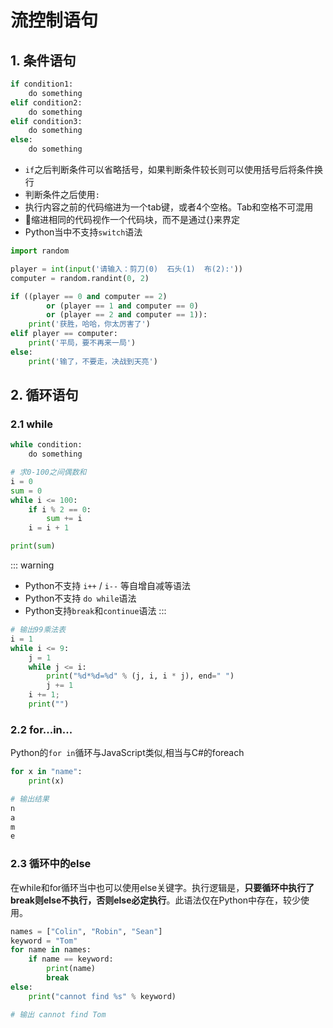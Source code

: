 # 流控制语句

## 1. 条件语句
```py
if condition1:
    do something
elif condition2:
    do something
elif condition3:
    do something
else:
    do something
```
* `if`之后判断条件可以省略括号，如果判断条件较长则可以使用括号后将条件换行
* 判断条件之后使用`:`
* 执行内容之前的代码缩进为一个tab键，或者4个空格。Tab和空格不可混用
* 缩进相同的代码视作一个代码块，而不是通过{}来界定
* Python当中不支持`switch`语法

```py
import random

player = int(input('请输入：剪刀(0)  石头(1)  布(2):'))
computer = random.randint(0, 2)

if ((player == 0 and computer == 2)
        or (player == 1 and computer == 0)
        or (player == 2 and computer == 1)):
    print('获胜，哈哈，你太厉害了')
elif player == computer:
    print('平局，要不再来一局')
else:
    print('输了，不要走，决战到天亮')
```

## 2. 循环语句
### 2.1 while

```py
while condition:
    do something
```

```py
# 求0-100之间偶数和
i = 0
sum = 0
while i <= 100:
    if i % 2 == 0:
        sum += i
    i = i + 1

print(sum)
```
::: warning
* Python不支持 `i++` / `i--` 等自增自减等语法
* Python不支持 `do while`语法
* Python支持`break`和`continue`语法
:::

```py
# 输出99乘法表
i = 1
while i <= 9:
    j = 1
    while j <= i:
        print("%d*%d=%d" % (j, i, i * j), end=" ")
        j += 1
    i += 1;
    print("")
```

### 2.2 for...in...
Python的`for in`循环与JavaScript类似,相当与C#的foreach
```py
for x in "name":
    print(x)

# 输出结果
n
a
m
e
```

### 2.3 循环中的else
在while和for循环当中也可以使用else关键字。执行逻辑是，**只要循环中执行了break则else不执行，否则else必定执行**。此语法仅在Python中存在，较少使用。

```py
names = ["Colin", "Robin", "Sean"]
keyword = "Tom"
for name in names:
    if name == keyword:
        print(name)
        break
else:
    print("cannot find %s" % keyword)

# 输出 cannot find Tom
```